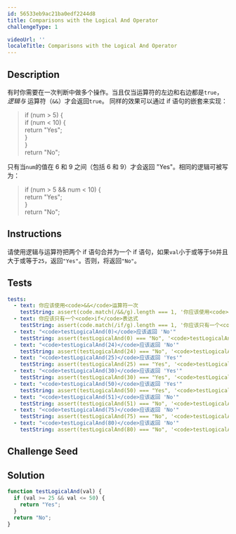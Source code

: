 ```yaml
---
id: 56533eb9ac21ba0edf2244d8
title: Comparisons with the Logical And Operator
challengeType: 1

videoUrl: ''
localeTitle: Comparisons with the Logical And Operator
---
```


## Description
<section id='description'>
有时你需要在一次判断中做多个操作。当且仅当运算符的左边和右边都是<code>true</code>，<dfn>逻辑与</dfn> 运算符（<code>&&</code>）才会返回<code>true</code>。
同样的效果可以通过 if 语句的嵌套来实现：
<blockquote>if (num > 5) {<br>  if (num < 10) {<br>    return "Yes";<br>  }<br>}<br>return "No";</blockquote>
只有当<code>num</code>的值在 6 和 9 之间（包括 6 和 9）才会返回 "Yes"。相同的逻辑可被写为：
<blockquote>if (num > 5 && num < 10) {<br>  return "Yes";<br>}<br>return "No";</blockquote>
</section>

## Instructions
<section id='instructions'>
请使用逻辑与运算符把两个 if 语句合并为一个 if 语句，如果<code>val</code>小于或等于<code>50</code>并且大于或等于<code>25</code>，返回<code>"Yes"</code>。否则，将返回<code>"No"</code>。
</section>

## Tests
<section id='tests'>

```yml
tests:
  - text: 你应该使用<code>&&</code>运算符一次
    testString: assert(code.match(/&&/g).length === 1, '你应该使用<code>&&</code>运算符一次');
  - text: 你应该只有一个<code>if</code>表达式
    testString: assert(code.match(/if/g).length === 1, '你应该只有一个<code>if</code>表达式');
  - text: "<code>testLogicalAnd(0)</code>应该返回 'No'"
    testString: assert(testLogicalAnd(0) === "No", '<code>testLogicalAnd(0)</code>应该返回 "No"');
  - text: "<code>testLogicalAnd(24)</code>应该返回 'No'"
    testString: assert(testLogicalAnd(24) === "No", '<code>testLogicalAnd(24)</code>应该返回 "No"');
  - text: "<code>testLogicalAnd(25)</code>应该返回 'Yes'"
    testString: assert(testLogicalAnd(25) === "Yes", '<code>testLogicalAnd(25)</code>应该返回 "Yes"');
  - text: "<code>testLogicalAnd(30)</code>应该返回 'Yes'"
    testString: assert(testLogicalAnd(30) === "Yes", '<code>testLogicalAnd(30)</code>应该返回 "Yes"');
  - text: "<code>testLogicalAnd(50)</code>应该返回 'Yes'"
    testString: assert(testLogicalAnd(50) === "Yes", '<code>testLogicalAnd(50)</code>应该返回 "Yes"');
  - text: "<code>testLogicalAnd(51)</code>应该返回 'No'"
    testString: assert(testLogicalAnd(51) === "No", '<code>testLogicalAnd(51)</code>应该返回 "No"');
  - text: "<code>testLogicalAnd(75)</code>应该返回 'No'"
    testString: assert(testLogicalAnd(75) === "No", '<code>testLogicalAnd(75)</code>应该返回 "No"');
  - text: "<code>testLogicalAnd(80)</code>应该返回 'No'"
    testString: assert(testLogicalAnd(80) === "No", '<code>testLogicalAnd(80)</code>应该返回 "No"');

```

</section>

## Challenge Seed
<section id='challengeSeed'>















</section>

## Solution
<section id='solution'>

```js
function testLogicalAnd(val) {
  if (val >= 25 && val <= 50) {
    return "Yes";
  }
  return "No";
}
```

</section>
              